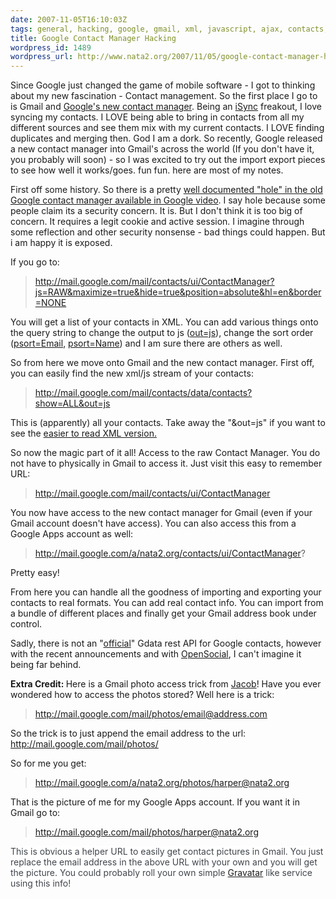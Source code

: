 ```yaml
---
date: 2007-11-05T16:10:03Z
tags: general, hacking, google, gmail, xml, javascript, ajax, contacts, isync, contact-manager
title: Google Contact Manager Hacking
wordpress_id: 1489
wordpress_url: http://www.nata2.org/2007/11/05/google-contact-manager-hacking-2/
---
```


Since Google just changed the game of mobile software - I got to thinking about my new fascination - Contact management. So the first place I go to is Gmail and <a href="http://lifehacker.com/software/sneak-preview/gmail-speeds-up-improves-contacts-316673.php">Google's new contact manager</a>. Being an <a href="http://en.wikipedia.org/wiki/ISync">iSync</a> freakout, I love syncing my contacts. I LOVE being able to bring in contacts from all my different sources and see them mix with my current contacts. I LOVE finding duplicates and merging then. God I am a dork. So recently, Google released a new contact manager into Gmail's across the world (If you don't have it, you probably will soon) - so I was excited to try out the import export pieces to see how well it works/goes. fun fun. here are most of my notes.

First off some history. So there is a pretty <a href="http://googlesystem.blogspot.com/2007/01/gmail-contact-list-exposure.html">well documented "hole" in the old Google contact manager available in Google video</a>. I say hole because some people claim its a security concern. It is. But I don't think it is too big of concern. It requires a legit cookie and active session. I imagine through some reflection and other security nonsense - bad things could happen. But i am happy it is exposed.

If you go to:
<blockquote><a href="http://video.google.com/contacts/data/contacts?thumb=true&amp;groups=true&amp;show=PICKER&amp;enums=true&amp;psort=Name&amp;max=300&amp;out=js&amp;rf=Emails&amp;jsx=true">http://mail.google.com/mail/contacts/ui/ContactManager? js=RAW&amp;maximize=true&amp;hide=true&amp;position=absolute&amp;hl=en&amp;border=NONE</a></blockquote>
You will get a list of your contacts in XML. You can add various things onto the query string to change the output to js (<a href="http://video.google.com/contacts/data/contacts?thumb=true&amp;groups=true&amp;show=ALL&amp;enums=true&amp;psort=Name&amp;max=500&amp;out=js&amp;jsx=true">out=js</a>), change the sort order (<a href="http://video.google.com/contacts/data/contacts?thumb=true&amp;groups=true&amp;show=ALL&amp;enums=true&amp;psort=Email&amp;max=500&amp;jsx=true">psort=Email</a>, <a href="http://video.google.com/contacts/data/contacts?thumb=true&amp;groups=true&amp;show=ALL&amp;enums=true&amp;psort=Name&amp;max=500&amp;jsx=true">psort=Name</a>) and I am sure there are others as well.

So from here we move onto Gmail and the new contact manager. First off, you can easily find the new xml/js stream of your contacts:
<blockquote><a href="http://mail.google.com/mail/contacts/data/contacts?show=ALL&amp;out=js">http://mail.google.com/mail/contacts/data/contacts?show=ALL&amp;out=js</a></blockquote>
This is (apparently) all your contacts. Take away the "&amp;out=js" if you want to see the <a href="http://mail.google.com/mail/contacts/data/contacts?show=ALL">easier to read XML version.</a>

So now the magic part of it all! Access to the raw Contact Manager. You do not have to physically in Gmail to access it. Just visit this easy to remember URL:
<blockquote><a href="http://mail.google.com/mail/contacts/ui/ContactManager">http://mail.google.com/mail/contacts/ui/ContactManager</a></blockquote>
You now have access to the new contact manager for Gmail (even if your Gmail account doesn't have access). You can also access this from a Google Apps account as well:
<blockquote><a href="http://mail.google.com/a/nata2.org/contacts/ui/ContactManager">http://mail.google.com/a/nata2.org/contacts/ui/ContactManager</a>?</blockquote>
Pretty easy!

From here you can handle all the goodness of importing and exporting your contacts to real formats. You can add real contact info. You can import from a bundle of different places and finally get your Gmail address book under control.

Sadly, there is not an "<a href="http://code.google.com/apis/gmail">official</a>" Gdata rest API for Google contacts, however with the recent announcements and with <a href="http://code.google.com/apis/opensocial/">OpenSocial</a>, I can't imagine it being far behind.

<strong>Extra Credit: </strong>Here is a Gmail photo access trick from <a href="http://jacobdehart.com">Jacob</a>! Have you ever wondered how to access the photos stored? Well here is a trick:
<blockquote><a href="http://mail.google.com/mail/photos/email@address.com" title="http://mail.google.com/mail/photos/email@address.com">http://mail.google.com/mail/photos/email@address.com</a></blockquote>
So the trick is to just append the email address to the url: <a href="http://mail.google.com/mail/photos/" title="http://mail.google.com/mail/photos/">http://mail.google.com/mail/photos/</a>

So for me you get:
<blockquote><a href="http://mail.google.com/a/nata2.org/photos/harper@nata2.org">http://mail.google.com/a/nata2.org/photos/harper@nata2.org</a></blockquote>
That is the picture of me for my Google Apps account. If you want it in Gmail go to:
<blockquote><a href="http://mail.google.com/mail/photos/harper@nata2.org">http://mail.google.com/mail/photos/harper@nata2.org</a></blockquote>
<font style="background-color: #ffffff" color="#40454b">This is obvious a helper URL to easily get contact pictures in Gmail. You just replace the email address in the above URL with your own and you will get the picture. You could probably roll your own simple <a href="http://site.gravatar.com/">Gravatar</a> like service using this info!</font>
